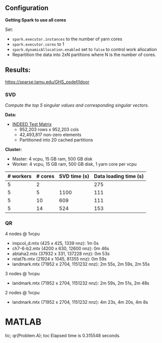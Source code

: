 ## Configuration

**Getting Spark to use all cores**

Set:

- `spark.executor.instances` to the number of yarn cores
- `spark.executor.cores` to 1
- `spark.dynamicAllocation.enabled` set to `false` to control work allocation
- Repartition the data into 2xN partitions where N is the number of cores.


## Results:

https://sparse.tamu.edu/GHS_psdef/ldoor

### SVD
*Compute the top 5 singular values and corresponding singular vectors.*

**Data:**
- [INDEED Test Matrix]( https://sparse.tamu.edu/GHS_psdef/ldoor)
  - 952,203 rows x 952,203 cols
  - 42,493,817 non-zero elements
  - Partitioned into 20 cached partitions

**Cluster:**
- Master: 4 vcpu, 15 GB ram, 500 GB disk
- Worker: 4 vcpu, 15 GB ram, 500 GB disk, 1 yarn core per vcpu

| # workers | # cores 	| SVD time (s)	| Data loading time (s) |
|--- |---	|---	| ----    |
| 5   |  2  |   | 275 |
| 5   |  5  | 1100 | 111 |
| 5   |  10 | 609 | 111 |
| 5   |  14 | 524 | 153 |

### QR
4 nodes @ 1vcpu
- impcol_d.mtx (425 x 425, 1339 nnz): 1m 0s
- ch7-6-b2.mtx (4200 x 630, 12600 nnz): 0m 46s
- abtaha2.mtx (37932 x 331, 137228 nnz): 0m 53s
- relat7b.mtx (21924 x 1045, 81355 nnz): 0m 59s
- landmark.mtx (71952 x 2704, 1151232 nnz): 2m 55s, 2m 59s, 2m 55s

3 nodes @ 1vcpu
- landmark.mtx (71952 x 2704, 1151232 nnz): 2m 59s, 2m 51s, 2m 48s

2 nodes @ 1vcpu
- landmark.mtx (71952 x 2704, 1151232 nnz): 4m 23s, 4m 20s, 4m 8s

# MATLAB
tic; qr(Problem.A); toc
Elapsed time is 0.315548 seconds.
